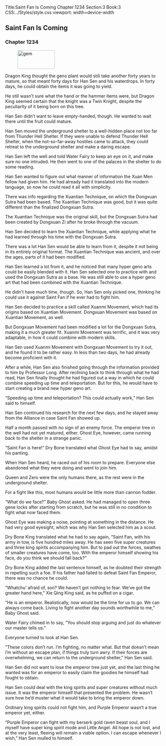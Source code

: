 Title:Saint Fan Is Coming 
Chapter:1234 
Section:3 
Book:3 
CSS:../Styles/style.css 
viewport: width=device-width
  
## Saint Fan Is Coming
### Chapter 1234
  
<figure>
	<img src="../Images/gem.gif" alt="gem" id="gem" width="120" height="60" />
</figure>
  

  
Dragon King thought the geno plant would still take another forty years to mature, so that meant forty days for Han Sen and his waterdrops. In forty days, he could obtain the items it was going to yield.

He still wasn’t sure what the hand or the hammer items were, but Dragon King seemed certain that the knight was a Twin Knight, despite the peculiarity of it being born on this tree.

Han Sen didn’t want to leave empty-handed, though. He wanted to wait there until the fruit could mature.

Han Sen moved the underground shelter to a well-hidden place not too far from Thunder Hell Shelter. If they were unable to defend Thunder Hell Shelter, when the not-so-far-away hostiles came to attack, they could retreat to the underground shelter and make a daring escape.

Han Sen left the well and told Water Fairy to keep an eye on it, and make sure no one intruded. He then went to one of the palaces in the shelter to do some reading.

Han Sen wanted to figure out what manner of information the Xuan Men fellow had given him. He had already had it translated into the modern language, so now he could read it all with simplicity.

There was info regarding the Xuantian Technique, on which the Dongxuan Sutra had been based. The Xuantian Technique was good, but it was quite different than the finalized Dongxuan Sutra.

The Xuantian Technique was the original skill, but the Dongxuan Sutra had been created by Dongxuan Zi after he broke through the vacuum.

Han Sen decided to learn the Xuantian Technique, while applying what he had learned through his time with the Dongxuan Sutra.

There was a lot Han Sen would be able to learn from it, despite it not being in its entirely original format. The Xuantian Technique was ancient, and over the ages, parts of it had been modified.

Han Sen learned a lot from it, and he noticed that many hyper geno arts could be easily blended with it. Han Sen selected one to practice with and used the Dongxuan Sutra as a base. He was still able to use a hyper geno art that had been combined with the Xuantian Technique.

He didn’t have much time, though. So, Han Sen only picked one, thinking he could use it against Saint Fan if he ever had to fight him.

Han Sen decided to practice a skill called Xuanmi Movement, which had its origins based on Xuantian Movement. Dongxuan Movement was based on Xuantian Movement, as well.

But Dongxuan Movement had been modified a lot for the Dongxuan Sutra, making it a much greater fit. Xuanmi Movement was terrific, and it was very adaptable, in how it could combine with modern skills.

Han Sen used Xuanmi Movement with Dongxuan Movement to try it out, and he found it to be rather easy. In less than two days, he had already become proficient with it.

After a while, Han Sen also finished going through the information provided to him by Professor Long. After reclining back to think through what he had read, Han Sen finally thought he had figured out a way in which he could combine speeding up time and teleportation. But for this, he would have to start creating a brand new hyper geno art.

“Speeding up time and teleportation? This could actually work,” Han Sen said to himself.

Han Sen continued his research for the next few days, and he stayed away from the Alliance in case Saint Fan showed up.

Half a month passed with no sign of an enemy force. The emperor tree in the well had not yet matured, either. Ghost Eye, however, came running back to the shelter in a strange panic.

“Saint Fan is here!” Dry Bone translated what Ghost Eye had to say, amidst his panting.

When Han Sen heard, he raced out of his room to prepare. Everyone else abandoned what they were doing and went to join him.

Queen and Zero were the only humans there, as the rest were in the underground shelter.

For a fight like this, most humans would be little more than cannon fodder.

“What do we face?” Baby Ghost asked. He had managed to open three gene locks after starting from scratch, but he was still in no condition to fight what now faced them.

Ghost Eye was making a noise, pointing at something in the distance. He had very good eyesight, which was why Han Sen selected him as a scout.

Dry Bone King translated what he had to say again, “Saint Fan, with his army in tow, is five hundred miles away. He has seen five super creatures and three king spirits accompanying him. But to pad out the forces, swathes of smaller creatures have come, too. With the emperor himself showing his face, do you think we should fall back?”

Dry Bone King added the last sentence himself, as he doubted their strength in repelling such a foe. If his father had failed to defeat Saint Fan Emperor, there was no chance he could.

“Whatchu’ afraid of, son? We haven’t got nothing to fear. We’ve got the greater hand here,” Xie Qing King said, as he puffed on a cigar.

“He is an emperor. Realistically, now would be the time for us to go. We can always come back. Living to fight another day sounds worthwhile to me,” Baby Ghost said.

Water Fairy chimed in to say, “You should stop arguing and just do whatever our master tells us.”

Everyone turned to look at Han Sen.

“These colors don’t run. I’m fighting, no matter what. But that doesn’t mean I’m without an escape plan, if things truly turn awry. If their forces are overwhelming, we can return to the underground shelter,” Han Sen said.

Han Sen did not want to lose the emperor tree just yet, and the last thing he wanted was for an emperor to easily claim the goodies he himself had fought to obtain.

Han Sen could deal with the king spirits and super creatures without much issue. It was the emperor himself that presented the problem. He wasn’t sure how he’d muster what it would take to bring the emperor down.

Ordinary king spirits could not fight him, and Purple Emperor wasn’t a true emperor yet, either.

“Purple Emperor can fight with my berserk gold raven beast soul, and I myself have super king spirit mode and Little Angel. All hope is not lost, and at the very least, fleeing will remain a viable option. I can escape whenever I wish,” Han Sen mulled to himself.